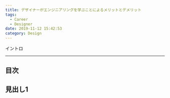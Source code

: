```yaml
---
title: デザイナーがエンジニアリングを学ぶことによるメリットとデメリット
tags:
  - Career
  - Designer
date: 2019-11-12 15:42:53
category: Design
---
```


イントロ

<!-- more -->

---

## 目次

<!-- toc -->

## 見出し1

